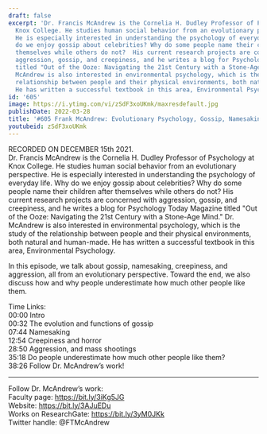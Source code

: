 ```yaml
---
draft: false
excerpt: 'Dr. Francis McAndrew is the Cornelia H. Dudley Professor of Psychology at
  Knox College. He studies human social behavior from an evolutionary perspective.
  He is especially interested in understanding the psychology of everyday life. Why
  do we enjoy gossip about celebrities? Why do some people name their children after
  themselves while others do not?  His current research projects are concerned with
  aggression, gossip, and creepiness, and he writes a blog for Psychology Today Magazine
  titled "Out of the Ooze: Navigating the 21st Century with a Stone-Age Mind." Dr.
  McAndrew is also interested in environmental psychology, which is the study of the
  relationship between people and their physical environments, both natural and human-made.
  He has written a successful textbook in this area, Environmental Psychology.'
id: '605'
image: https://i.ytimg.com/vi/zSdF3xoUKmk/maxresdefault.jpg
publishDate: 2022-03-28
title: '#605 Frank McAndrew: Evolutionary Psychology, Gossip, Namesaking, and Aggression'
youtubeid: zSdF3xoUKmk
---
```

<div class="timelinks">

RECORDED ON DECEMBER 15th 2021.  
Dr. Francis McAndrew is the Cornelia H. Dudley Professor of Psychology at Knox College. He studies human social behavior from an evolutionary perspective. He is especially interested in understanding the psychology of everyday life. Why do we enjoy gossip about celebrities? Why do some people name their children after themselves while others do not?  His current research projects are concerned with aggression, gossip, and creepiness, and he writes a blog for Psychology Today Magazine titled "Out of the Ooze: Navigating the 21st Century with a Stone-Age Mind." Dr. McAndrew is also interested in environmental psychology, which is the study of the relationship between people and their physical environments, both natural and human-made. He has written a successful textbook in this area, Environmental Psychology.

In this episode, we talk about gossip, namesaking, creepiness, and aggression, all from an evolutionary perspective. Toward the end, we also discuss how and why people underestimate how much other people like them.

Time Links:  
<time>00:00</time> Intro  
<time>00:32</time> The evolution and functions of gossip  
<time>07:44</time> Namesaking  
<time>12:54</time> Creepiness and horror  
<time>28:50</time> Aggression, and mass shootings  
<time>35:18</time> Do people underestimate how much other people like them?  
<time>38:26</time> Follow Dr. McAndrew’s work!

---

Follow Dr. McAndrew’s work:  
Faculty page: https://bit.ly/3iKg5JG  
Website: https://bit.ly/3AJuEDu  
Works on ResearchGate: https://bit.ly/3yM0JKk  
Twitter handle: @FTMcAndrew
</div>

